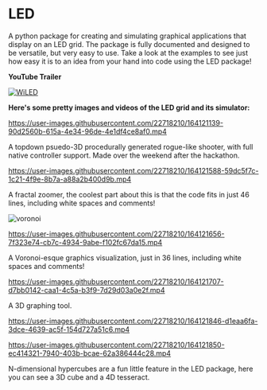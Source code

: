 # LED
A python package for creating and simulating graphical applications that display on an LED grid. The package is fully documented and designed to be versatile, but very easy to use. Take a look at the examples to see just how easy it is to an idea from your hand into code using the LED package!

**YouTube Trailer**

[![WiLED](https://i.imgur.com/0CPYuYF.png)](https://www.youtube.com/watch?v=WWUICMdFa3I)

**Here's some pretty images and videos of the LED grid and its simulator:**

https://user-images.githubusercontent.com/22718210/164121139-90d2560b-615a-4e34-96de-4e1df4ce8af0.mp4

A topdown psuedo-3D procedurally generated rogue-like shooter, with full native controller support. Made over the weekend after the hackathon.

https://user-images.githubusercontent.com/22718210/164121588-59dc5f7c-1c21-4f9e-8b7a-a88a2b400d9b.mp4

A fractal zoomer, the coolest part about this is that the code fits in just 46 lines, including white spaces and comments!

![voronoi](https://user-images.githubusercontent.com/22718210/164121674-fb5c522a-1240-46e9-967c-c2679257c367.jpg)

https://user-images.githubusercontent.com/22718210/164121656-7f323e74-cb7c-4934-9abe-f102fc67da15.mp4

A Voronoi-esque graphics visualization, just in 36 lines, including white spaces and comments!

https://user-images.githubusercontent.com/22718210/164121707-d7bb0142-caa1-4c5a-b3f9-7d29d03a0e2f.mp4

A 3D graphing tool.

https://user-images.githubusercontent.com/22718210/164121846-d1eaa6fa-3dce-4639-ac5f-154d727a51c6.mp4

https://user-images.githubusercontent.com/22718210/164121850-ec414321-7940-403b-bcae-62a386444c28.mp4

N-dimensional hypercubes are a fun little feature in the LED package, here you can see a 3D cube and a 4D tesseract.
